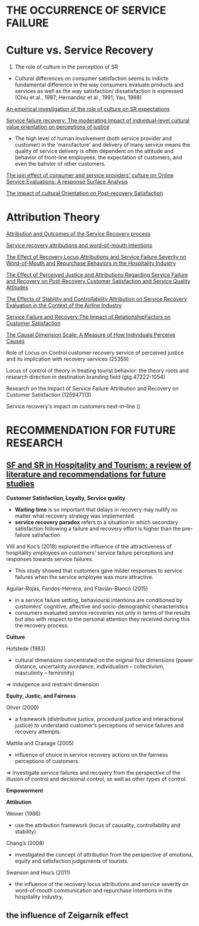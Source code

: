 # THE OCCURRENCE OF SERVICE FAILURE

# Culture vs. Service Recovery

1. The role of culture in the perception of SR
- Cultural differences on consumer satisfaction seems to indicte fundamental difference in the way consumers evaluate products and services as well as the way satisfaction/ dissatisfaction is expressed (Chiu et al., 1987; Hernandez et al., 1991; Yau, 1988)


[An empirical investigation of the role of culture on SR expectations](https://sci-hub.se/https://www.emerald.com/insight/content/doi/10.1108/09604520510575263/full/html?skipTracking=true)


[Service failure recovery: The moderating impact of individual-level cultural value orientation on perceptions of justice](https://sci-hub.se/https://www.sciencedirect.com/science/article/abs/pii/S0167811606000462)
- The high level of human involvement (both service provider and customer) in the 'manufacture' and delivery of many service means the quality of service delivery is often dependent on the attitude and behavior of front-line employees, the expectation of customers, and even the bahvior of other customers.

[The join effect of consumer and service providers' culture on Online Service Evaluations: A response Surface Analysis](https://eprints.whiterose.ac.uk/154043/3/Manuscript_TM_1_V23.pdf)

[The impact of cultural Orientation on Post-recovery Satisfaction](https://citeseerx.ist.psu.edu/document?repid=rep1&type=pdf&doi=3d2722bee712e60d26f518b529f37488bf61456c)

# Attribution Theory
[Attribution and Outcomes of the Service Recovery process](https://sci-hub.se/https://www.jstor.org/stable/40470075)

[Service recovery attributions and word-of-mouth intentions](https://sci-hub.se/https://www.emerald.com/insight/content/doi/10.1108/03090560110363463/full/html)

[The Effect of Recovery Locus Attributions and Service Failure Severity on Word-of-Mouth and Repurchase Behaviors in the Hospitality Industry](https://sci-hub.se/https://journals.sagepub.com/doi/10.1177/1096348010382237#bibr23-1096348010382237)

[The Effect of Perceived Justice and Attributions Regarding Service Failure and Recovery on Post-Recovery Customer Satisfaction and Service Quality Attitudes](https://sci-hub.se/https://journals.sagepub.com/doi/abs/10.1177/109634800002400402)

[The Effects of Stability and Controllability Attribution on Service Recovery Evaluation in the Context of the Airline Industry](https://sci-hub.se/https://www.tandfonline.com/doi/abs/10.1080/10548408.2014.889642)

[Service Failure and Recovery:The Impact of RelationshipFactors on Customer Satisfaction](https://www.researchgate.net/publication/246926198_Service_Failure_and_Recovery_The_Impact_of_Relationship_Factors_on_Customer_Satisfaction)

[The Causal Dimension Scale: A Measure of How Individuals Perceive Causes](https://www.researchgate.net/publication/232556577_The_Causal_Dimension_Scale_A_Measure_of_How_Individuals_Perceive_Causes)

Role of Locus on Control customer recovery service of perceived justice and its implication with recovery services (25359)

Locus of control of theory in treating tourist behavior: the theory roots and research direction in destination branding field (gtg.47222-1054)

Research on the Impact of Service Failure Attribution and Recovery on Customer Satisfaction (125947113)

Service recovery's impact on customers next-in-line ()

# RECOMMENDATION FOR FUTURE RESEARCH

## [SF and SR in Hospitality and Tourism: a review of literature and recommendations for future studies](https://www.researchgate.net/profile/Erdogan-Koc/publication/328722656_Service_failures_and_recovery_in_hospitality_and_tourism_a_review_of_literature_and_recommendations_for_future_research/links/6087192a8ea909241e28bad1/Service-failures-and-recovery-in-hospitality-and-tourism-a-review-of-literature-and-recommendations-for-future-research.pdf)
__Customer Satisfaction, Loyalty, Service quality__
- __Waiting time__ is so important that delays in recovery may nullify no matter what recovery strategy was implemented.
- __service recovery paradox__ refers to a situation in which secondary satisfaction following a failure and recovery effort is higher than the pre-failure satisfaction

Villi and Koc’s (2018) 
explored the influence of the attractiveness of hospitality employees on customers’ service failure perceptions and responses towards service failures.
- This study showed that customers gave milder responses to service failures when the service employee was more attractive.

Aguilar-Rojas, Fandos-Herrera, and Flavián-Blanco (2015)
- in a service failure setting, behavioural intentions are conditioned by customers’ cognitive, affective and socio-demographic characteristics
- consumers evaluated service recoveries not only in terms of the results but also with respect to the personal attention they received during this the recovery process.

__Culture__

Hofstede (1983)
- cultural dimensions concentrated on the original four dimensions (power distance, uncertainty avoidance, individualism – collectivism, masculinity – femininity)

=> indulgence and restraint dimension

__Equity, Justic, and Fairness__

Oliver (2000)
- a framework (distributive justice, procedural justice and interactional justice) to understand customer’s perceptions of service failures and recovery attempts.

Mattila and Cranage (2005) 
- influence of choice in service recovery actions on the fairness perceptions of customers.

=> investigate service failures and recovery from the perspective of the illusion of control and decisional control, as well as other types of control.

__Empowerment__

__Attibution__

Weiner (1986)
- use the attribution framework (locus of causality, controllability and stability)

Chang’s (2008)
- investigated the concept of attribution from the perspective of emotions, equity and satisfaction judgements of tourists.

Swanson and Hsu’s (2011)
- the influence of the recovery locus attributions and service severity on word-of-mouth communication and repurchase intentions in the hospitality industry,
## the influence of Zeigarnik effect
